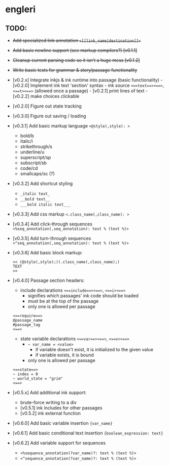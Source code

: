 # engleri

## TODO:
- ~~Add specialized link annotation `<[[link_name|destination]]>`~~
- ~~Add basic newline support (see markup compilers?) [v0.1.1]~~
- ~~Cleanup current parsing code so it isn't a huge mess [v0.1.2]~~
- ~~Write basic tests for grammar & story/passage functionality~~

- [v0.2.x] Integrate inkjs & ink runtime into passage (basic functionality)
		- [v0.2.0] Implement ink text 'section' syntax 
			- ink source `<==text==><==>`, `<==t><==>` (allowed once a passage)
		- [v0.2.1] print lines of text 
		- [v0.2.2] make choices clickable 
- [v0.2.0] Figure out state tracking 

- [v0.3.0] Figure out saving / loading 

- [v0.3.1] Add basic markup language `<@style(,style): >`
    - bold/b
    - italic/i
    - strikethrough/s
    - underline/u
    - superscript/sp
    - subscript/sb
    - code/cd
    - smallcaps/sc (?)
- [v0.3.2] Add shortcut styling
    - `_italic text_`
    - `__bold text__`
    - `___bold italic text___`
- [v0.3.3] Add css markup `<.class_name(,class_name): >` 
- [v0.3.4] Add click-through sequences `<%seq_annotation(,seq_annotation): text % (text %)>` 
- [v0.3.5] Add turn-through sequences `<^seq_annotation(,seq_annotation): text % (text %)>` 
- [v0.3.6] Add basic block markup: 
    ```
    << (@style(,style);)(.class_name(,class_name);)
    TEXT 
    >>
    ```

- [v0.4.0] Passage section headers: 
    - include declarations `<==include==><==>`, `<==i><==>`
        - signifies which passages' ink code should be loaded
        - must be at the top of the passage
        - only one is allowed per passage
    ```
    <==require==>
    @passage_name
    #passage_tag
    <==>
    ```
    - state variable declarations `<==var==><==>`, `<==v><==>`
        - `~ var_name = <value>`
            - if variable doesn't exist, it is initialized to the given value
            - if variable exists, it is bound
        - only one is allowed per passage
    ```
    <==state==>
    ~ index = 0
    ~ world_state = "grim"
    <==>
    ```

- [v0.5.x] Add additional ink support: 
    - brute-force writing to a div 
    - [v0.5.1] ink includes for other passages 
    - [v0.5.2] ink external function 

- [v0.6.0] Add basic variable insertion `{var_name}` 
- [v0.6.1] Add basic conditional text insertion `{boolean_expression: text}` 
- [v0.6.2] Add variable support for sequences 
    - `<%sequence_annotation(?var_name)?: text % (text %)>`
    - `<^sequence_annotation(?var_name)?: text % (text %)>`


